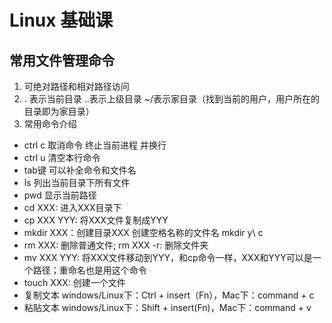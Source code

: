 # Linux 基础课

## 常用文件管理命令

1. 可绝对路径和相对路径访问
2.  . 表示当前目录 ..表示上级目录 ~/表示家目录（找到当前的用户，用户所在的目录即为家目录）
3.   常用命令介绍
   - ctrl c 取消命令 终止当前进程 并换行
   - ctrl u 清空本行命令
   - tab键 可以补全命令和文件名 
   - ls 列出当前目录下所有文件
   - pwd 显示当前路径
   - cd XXX: 进入XXX目录下
   - cp XXX YYY: 将XXX文件复制成YYY
   - mkdir XXX：创建目录XXX 创建空格名称的文件名 mkdir y\ c
   - rm XXX: 删除普通文件;  rm XXX -r: 删除文件夹
   -  mv XXX YYY: 将XXX文件移动到YYY，和cp命令一样，XXX和YYY可以是一个路径；重命名也是用这个命令
   - touch XXX: 创建一个文件
   - 复制文本
         windows/Linux下：Ctrl + insert（Fn），Mac下：command + c
   -  粘贴文本
         windows/Linux下：Shift + insert(Fn)，Mac下：command + v
